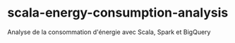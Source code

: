 # scala-energy-consumption-analysis
Analyse de la consommation d'énergie avec Scala, Spark et BigQuery
